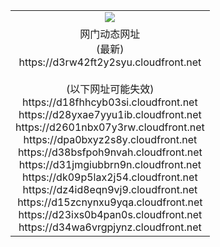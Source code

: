 ﻿<table>
  <tr></tr>
  <tr><td colspan=2 align=center><img src="https://d3rw42ft2y2syu.cloudfront.net/Up/oGate.jpg" /></td></tr>
  <tr><td colspan=2 align=center>网门动态网址<br/>(最新)
<br>https://d3rw42ft2y2syu.cloudfront.net
<br/><br/>(以下网址可能失效)
<br>https://d18fhhcyb03si.cloudfront.net
<br>https://d28yxae7yyu1ib.cloudfront.net
<br>https://d2601nbx07y3rw.cloudfront.net
<br>https://dpa0bxyz2s8y.cloudfront.net
<br>https://d38bsfpoh9nvah.cloudfront.net
<br>https://d31jmgiubbrn9n.cloudfront.net
<br>https://dk09p5lax2j54.cloudfront.net
<br>https://dz4id8eqn9vj9.cloudfront.net
<br>https://d15zcnynxu9yqa.cloudfront.net
<br>https://d23ixs0b4pan0s.cloudfront.net
<br>https://d34wa6vrgpjynz.cloudfront.net
    </td>
  </tr>
</table>
